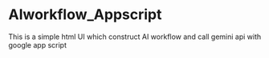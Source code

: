 # AIworkflow_Appscript
This is a simple html UI which construct AI workflow and call gemini api with google app script
